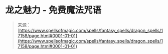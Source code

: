 <!--yml

category: 未分类

date: 2024-06-12 18:58:04

-->

# 龙之魅力 - 免费魔法咒语

> 来源：[https://www.spellsofmagic.com/spells/fantasy_spells/dragon_spells/17158/page.html#0001-01-01](https://www.spellsofmagic.com/spells/fantasy_spells/dragon_spells/17158/page.html#0001-01-01)
